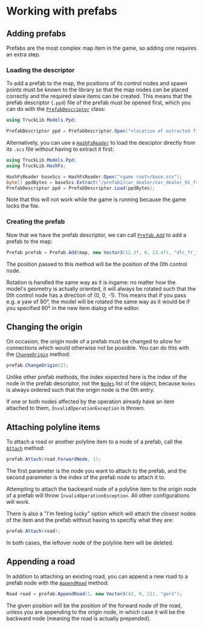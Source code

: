 # Working with prefabs

## Adding prefabs
Prefabs are the most complex map item in the game, so adding one requires an extra step.

### Loading the descriptor
To add a prefab to the map, the positions of its control nodes and spawn points must be known to the library
so that the map nodes can be placed correctly and the required slave items can be created. This means that
the prefab descriptor (`.ppd`) file of the prefab must be opened first, which you can do with the
[`PrefabDescriptor`](xref:TruckLib.Models.Ppd.PrefabDescriptor) class:

```cs
using TruckLib.Models.Ppd;

PrefabDescriptor ppd = PrefabDescriptor.Open("<location of extracted files>/prefab2/car_dealer/car_dealer_01_fr.ppd");
```

Alternatively, you can use a [`HashFsReader`](xref:TruckLib.HashFs.HashFsReader) to load the desciptor directly
from its `.scs` file without having to extract it first: 

```cs
using TruckLib.Models.Ppd;
using TruckLib.HashFs;

HashFsReader baseScs = HashFsReader.Open("<game root>/base.scs");
byte[] ppdBytes = baseScs.Extract("/prefab2/car_dealer/car_dealer_01_fr.ppd");
PrefabDescriptor ppd = PrefabDescriptor.Load(ppdBytes);
```

Note that this will not work while the game is running because the game locks the file.

### Creating the prefab
Now that we have the prefab descriptor, we can call [`Prefab.Add`](xref:TruckLib.ScsMap.Prefab.Add*)
to add a prefab to the map:

```cs
Prefab prefab = Prefab.Add(map, new Vector3(12.3f, 0, 23.4f), "dlc_fr_14", ppd, Quaternion.Identity);
```

The position passed to this method will be the position of the 0th control node. 

Rotation is handled the same way as it is ingame: no matter how the model's geometry is actually oriented, it will
always be rotated such that the 0th control node has a direction of (0, 0, -1). This means that if you pass e.g.
a yaw of 90°, the model will be rotated the same way as it would be if you specified 90° in the new item dialog
of the editor.

## Changing the origin
On occasion, the origin node of a prefab must be changed to allow for connections which would otherwise not be possible.
You can do this with the [`ChangeOrigin`](xref:TruckLib.ScsMap.Prefab.ChangeOrigin*) method:

```cs
prefab.ChangeOrigin(2);
```

Unlike other prefab methods, the index expected here is the index of the node in the prefab descriptor,
not the [`Nodes`](xref:TruckLib.ScsMap.Prefab.Nodes) list of the object, because `Nodes` is always
ordered such that the origin node is the 0th entry.

If one or both nodes affected by the operation already have an item attached to them, `InvalidOperationException` is thrown.

## Attaching polyline items
To attach a road or another polyline item to a node of a prefab, call the
[`Attach`](xref:TruckLib.ScsMap.Prefab.Attach(TruckLib.ScsMap.INode,System.UInt16)) method:

```cs
prefab.Attach(road.ForwardNode, 1);
```

The first parameter is the node you want to attach to the prefab, and the second parameter is the index of the prefab node
to attach it to.

Attempting to attach the backward node of a polyline item to the origin node of a prefab will throw `InvalidOperationException`.
All other configurations will work.

There is also a "I'm feeling lucky" option which will attach the closest nodes of the item and the prefab without having to
specifiy what they are:

```cs
prefab.Attach(road);
```

In both cases, the leftover node of the polyline item will be deleted.

## Appending a road
In addition to attaching an existing road, you can append a new road to a prefab node with the
[`AppendRoad`](xref:TruckLib.ScsMap.Prefab.AppendRoad*) method:

```cs
Road road = prefab.AppendRoad(1, new Vector3(42, 0, 21), "ger1");
```

The given position will be the position of the forward node of the road, unless you are appending to the origin node,
in which case it will be the backward node (meaning the road is actually prepended).
